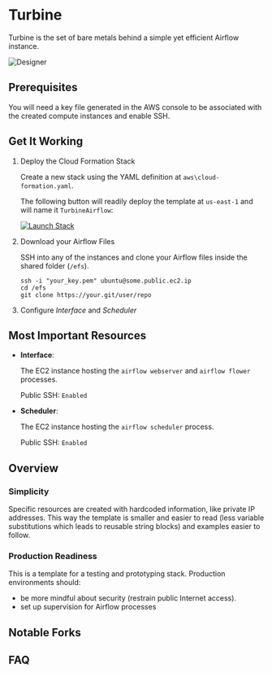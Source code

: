 # Turbine

Turbine is the set of bare metals behind a simple yet efficient Airflow instance.

![Designer](https://raw.githubusercontent.com/villasv/turbine/master/aws/cloud-formation-designer.png)

## Prerequisites

You will need a key file generated in the AWS console to be associated with the created compute instances and enable SSH.

## Get It Working

1. Deploy the Cloud Formation Stack

    Create a new stack using the YAML definition at `aws\cloud-formation.yaml`.
    
    The following button will readily deploy the template at `us-east-1` and will name it `TurbineAirflow`:
    
    [![Launch Stack](https://s3.amazonaws.com/cloudformation-examples/cloudformation-launch-stack.png)](https://console.aws.amazon.com/cloudformation/home?region=us-east-1#/stacks/new?stackName=TurbineAirflow&templateURL=https://s3.amazonaws.com/villasv/turbine/cloud-formation.yaml)

2. Download your Airflow Files

    SSH into any of the instances and clone your Airflow files inside the shared folder (`/efs`).

    ```
    ssh -i "your_key.pem" ubuntu@some.public.ec2.ip
    cd /efs
    git clone https://your.git/user/repo
    ```

3. Configure *Interface* and *Scheduler*

## Most Important Resources

- **Interface**:

    The EC2 instance hosting the `airflow webserver` and `airflow flower` processes.

    Public SSH: `Enabled`

- **Scheduler**:

    The EC2 instance hosting the `airflow scheduler` process.

    Public SSH: `Enabled`

## Overview

### Simplicity
Specific resources are created with hardcoded information, like private IP addresses.
This way the template is smaller and easier to read (less variable substitutions which leads to reusable string blocks) and examples easier to follow.

### Production Readiness
This is a template for a testing and prototyping stack. Production environments should:

- be more mindful about security (restrain public Internet access).
- set up supervision for Airflow processes

## Notable Forks


## FAQ
